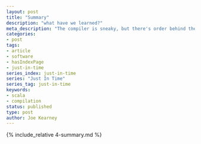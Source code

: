 ```yaml
---
layout: post
title: "Summary"
description: "what have we learned?"
meta_description: "The compiler is sneaky, but there's order behind the magic of the JVM"
categories:
- post
tags:
- article
- software
- hasIndexPage
- just-in-time
series_index: just-in-time
series: "Just In Time"
series_tag: just-in-time
keywords:
- scala
- compilation
status: published
type: post
author: Joe Kearney
---
```


{% include_relative 4-summary.md %}
